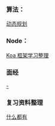### 算法：
[动态规划](https://github.com/cristinazhou/Blog/issues/2)
### Node：
[Koa 框架学习整理](https://github.com/cristinazhou/Blog/issues/3)
### 面经
[-](https://github.com/cristinazhou/Blog/issues/1)
### 复习资料整理
[什么都有](https://github.com/cristinazhou/Blog/issues/4)
